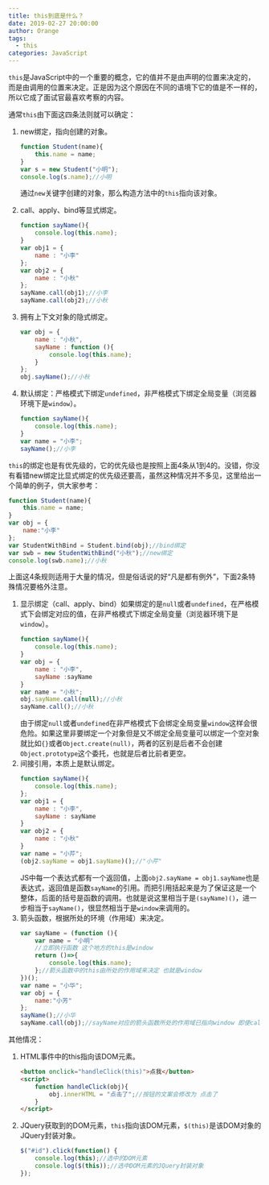 ```yaml
---
title: this到底是什么？
date: 2019-02-27 20:00:00
author: Orange
tags:
  - this
categories: JavaScript
---
```


`this`是JavaScript中的一个重要的概念，它的值并不是由声明的位置来决定的，而是由调用的位置来决定。正是因为这个原因在不同的语境下它的值是不一样的，所以它成了面试官最喜欢考察的内容。

通常`this`由下面这四条法则就可以确定：
1. new绑定，指向创建的对象。

    ```JavaScript
    function Student(name){
        this.name = name;
    }
    var s = new Student("小明");
    console.log(s.name);//小明
    ```

    通过`new`关键字创建的对象，那么构造方法中的`this`指向该对象。

2. call、apply、bind等显式绑定。
   
    ```JavaScript
    function sayName(){
        console.log(this.name);
    }
    var obj1 = {
        name : "小李"
    };
    var obj2 = {
        name : "小秋"
    };
    sayName.call(obj1);//小李
    sayName.call(obj2);//小秋
    ```

3. 拥有上下文对象的隐式绑定。
    ```JavaScript
    var obj = {
        name : "小秋",
        sayName : function (){
            console.log(this.name);
        }
    };
    obj.sayName();//小秋
    ```
4. 默认绑定：严格模式下绑定`undefined`，非严格模式下绑定全局变量（浏览器环境下是`window`）。
    ```JavaScript
    function sayName(){
        console.log(this.name);
    }
    var name = "小李";
    sayName();//小李
    ```

`this`的绑定也是有优先级的，它的优先级也是按照上面4条从1到4的。没错，你没有看错new绑定比显式绑定的优先级还要高，虽然这种情况并不多见，这里给出一个简单的例子，供大家参考：
```JavaScript
function Student(name){
    this.name = name;
}
var obj = {
    name:"小李"
};
var StudentWithBind = Student.bind(obj);//bind绑定
var swb = new StudentWithBind("小秋");//new绑定
console.log(swb.name);//小秋
```

上面这4条规则适用于大量的情况，但是俗话说的好“凡是都有例外”，下面2条特殊情况要格外注意。
1. 显示绑定（call、apply、bind）如果绑定的是`null`或者`undefined`，在严格模式下会绑定对应的值，在非严格模式下绑定全局变量（浏览器环境下是`window`）。
    ```JavaScript
    function sayName(){
        console.log(this.name);
    }
    var obj = {
        name : "小李",
        sayName :sayName
    }
    var name = "小秋";
    obj.sayName.call(null);//小秋
    sayName.call();//小秋
    ```
    由于绑定`null`或者`undefined`在非严格模式下会绑定全局变量`window`这样会很危险。如果这里非要绑定一个对象但是又不绑定全局变量可以绑定一个空对象就比如`{}`或者`Object.create(null)`，两者的区别是后者不会创建`Object.prototype`这个委托，也就是后者比前者更空。
2. 间接引用，本质上是默认绑定。
    ```JavaScript
    function sayName(){
        console.log(this.name);
    };
    var obj1 = {
        name : "小李",
        sayName : sayName
    }
    var obj2 = {
        name : "小秋"
    }
    var name = "小芹";
    (obj2.sayName = obj1.sayName)();//"小芹"
    ```
    JS中每一个表达式都有一个返回值，上面`obj2.sayName = obj1.sayName`也是表达式，返回值是函数`sayName`的引用。而把引用括起来是为了保证这是一个整体，后面的括号是函数的调用。也就是说这里相当于是`(sayName)()`，进一步相当于`sayName()`，很显然相当于是`window`来调用的。
3. 箭头函数，根据所处的环境（作用域）来决定。
    ```JavaScript
    var sayName = (function (){
        var name = "小明"
        //立即执行函数 这个地方的this是window
        return ()=>{
            console.log(this.name);
        };//箭头函数中的this由所处的作用域来决定 也就是window
    })();
    var name = "小华";
    var obj = {
        name:"小芳"
    };
    sayName();//小华
    sayName.call(obj);//sayName对应的箭头函数所处的作用域已指向window 即使call也不能改变指向 故打印小华
    ```

其他情况：
1. HTML事件中的this指向该DOM元素。
    ```HTML
    <button onclick="handleClick(this)">点我</button>
    <script>
        function handleClick(obj){
            obj.innerHTML = "点击了";//按钮的文案会修改为 点击了
        }
    </script>
    ```
2. JQuery获取到的DOM元素，`this`指向该DOM元素，`$(this)`是该DOM对象的JQuery封装对象。
    ```JavaScript
    $("#id").click(function() {
        console.log(this);//选中的DOM元素
        console.log($(this));//选中DOM元素的JQuery封装对象
    });
    ```